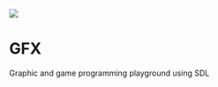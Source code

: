 <img src="https://github.com/irqmask/GFX/actions/workflows/cmake.yml/badge.svg"/>

# GFX
Graphic and game programming playground using SDL
